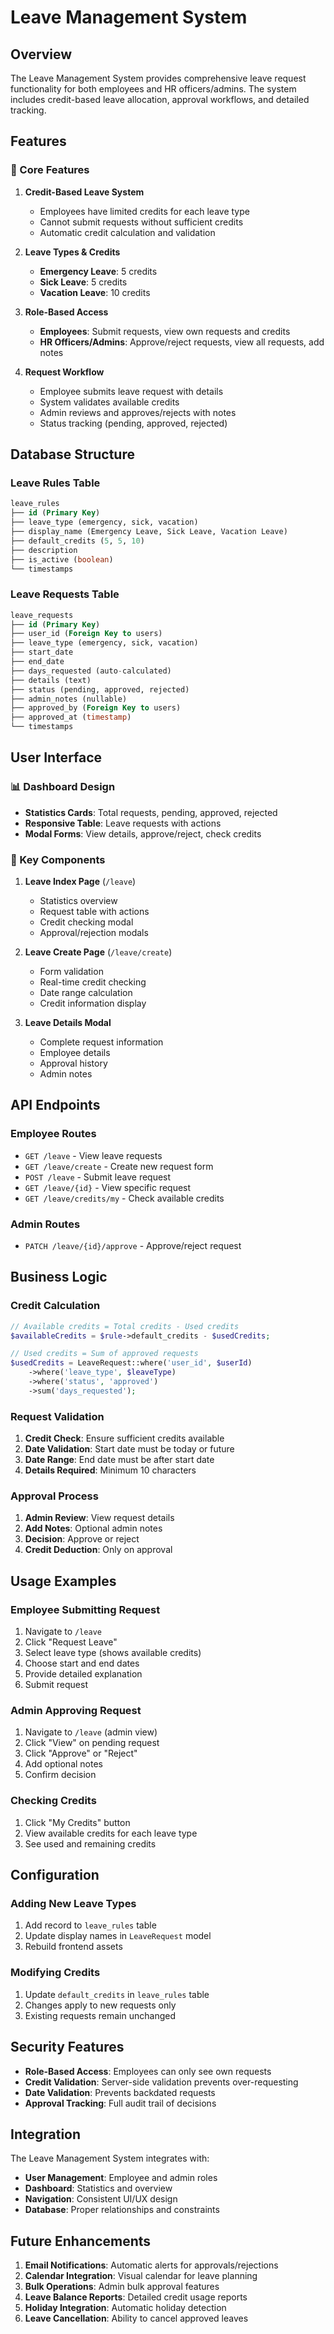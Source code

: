 # Leave Management System

## Overview

The Leave Management System provides comprehensive leave request functionality for both employees and HR officers/admins. The system includes credit-based leave allocation, approval workflows, and detailed tracking.

## Features

### 🎯 Core Features

1. **Credit-Based Leave System**
   - Employees have limited credits for each leave type
   - Cannot submit requests without sufficient credits
   - Automatic credit calculation and validation

2. **Leave Types & Credits**
   - **Emergency Leave**: 5 credits
   - **Sick Leave**: 5 credits  
   - **Vacation Leave**: 10 credits

3. **Role-Based Access**
   - **Employees**: Submit requests, view own requests and credits
   - **HR Officers/Admins**: Approve/reject requests, view all requests, add notes

4. **Request Workflow**
   - Employee submits leave request with details
   - System validates available credits
   - Admin reviews and approves/rejects with notes
   - Status tracking (pending, approved, rejected)

## Database Structure

### Leave Rules Table
```sql
leave_rules
├── id (Primary Key)
├── leave_type (emergency, sick, vacation)
├── display_name (Emergency Leave, Sick Leave, Vacation Leave)
├── default_credits (5, 5, 10)
├── description
├── is_active (boolean)
└── timestamps
```

### Leave Requests Table
```sql
leave_requests
├── id (Primary Key)
├── user_id (Foreign Key to users)
├── leave_type (emergency, sick, vacation)
├── start_date
├── end_date
├── days_requested (auto-calculated)
├── details (text)
├── status (pending, approved, rejected)
├── admin_notes (nullable)
├── approved_by (Foreign Key to users)
├── approved_at (timestamp)
└── timestamps
```

## User Interface

### 📊 Dashboard Design
- **Statistics Cards**: Total requests, pending, approved, rejected
- **Responsive Table**: Leave requests with actions
- **Modal Forms**: View details, approve/reject, check credits

### 🎨 Key Components

1. **Leave Index Page** (`/leave`)
   - Statistics overview
   - Request table with actions
   - Credit checking modal
   - Approval/rejection modals

2. **Leave Create Page** (`/leave/create`)
   - Form validation
   - Real-time credit checking
   - Date range calculation
   - Credit information display

3. **Leave Details Modal**
   - Complete request information
   - Employee details
   - Approval history
   - Admin notes

## API Endpoints

### Employee Routes
- `GET /leave` - View leave requests
- `GET /leave/create` - Create new request form
- `POST /leave` - Submit leave request
- `GET /leave/{id}` - View specific request
- `GET /leave/credits/my` - Check available credits

### Admin Routes
- `PATCH /leave/{id}/approve` - Approve/reject request

## Business Logic

### Credit Calculation
```php
// Available credits = Total credits - Used credits
$availableCredits = $rule->default_credits - $usedCredits;

// Used credits = Sum of approved requests
$usedCredits = LeaveRequest::where('user_id', $userId)
    ->where('leave_type', $leaveType)
    ->where('status', 'approved')
    ->sum('days_requested');
```

### Request Validation
1. **Credit Check**: Ensure sufficient credits available
2. **Date Validation**: Start date must be today or future
3. **Date Range**: End date must be after start date
4. **Details Required**: Minimum 10 characters

### Approval Process
1. **Admin Review**: View request details
2. **Add Notes**: Optional admin notes
3. **Decision**: Approve or reject
4. **Credit Deduction**: Only on approval

## Usage Examples

### Employee Submitting Request
1. Navigate to `/leave`
2. Click "Request Leave"
3. Select leave type (shows available credits)
4. Choose start and end dates
5. Provide detailed explanation
6. Submit request

### Admin Approving Request
1. Navigate to `/leave` (admin view)
2. Click "View" on pending request
3. Click "Approve" or "Reject"
4. Add optional notes
5. Confirm decision

### Checking Credits
1. Click "My Credits" button
2. View available credits for each leave type
3. See used and remaining credits

## Configuration

### Adding New Leave Types
1. Add record to `leave_rules` table
2. Update display names in `LeaveRequest` model
3. Rebuild frontend assets

### Modifying Credits
1. Update `default_credits` in `leave_rules` table
2. Changes apply to new requests only
3. Existing requests remain unchanged

## Security Features

- **Role-Based Access**: Employees can only see own requests
- **Credit Validation**: Server-side validation prevents over-requesting
- **Date Validation**: Prevents backdated requests
- **Approval Tracking**: Full audit trail of decisions

## Integration

The Leave Management System integrates with:
- **User Management**: Employee and admin roles
- **Dashboard**: Statistics and overview
- **Navigation**: Consistent UI/UX design
- **Database**: Proper relationships and constraints

## Future Enhancements

1. **Email Notifications**: Automatic alerts for approvals/rejections
2. **Calendar Integration**: Visual calendar for leave planning
3. **Bulk Operations**: Admin bulk approval features
4. **Leave Balance Reports**: Detailed credit usage reports
5. **Holiday Integration**: Automatic holiday detection
6. **Leave Cancellation**: Ability to cancel approved leaves

